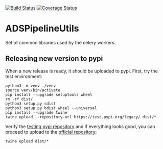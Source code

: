 [![Build Status](https://travis-ci.org/adsabs/ADSPipelineUtils.svg?branch=master)](https://travis-ci.org/adsabs/ADSPipelineUtils)
[![Coverage Status](https://coveralls.io/repos/github/adsabs/ADSPipelineUtils/badge.svg?branch=master)](https://coveralls.io/github/adsabs/ADSPipelineUtils?branch=master)

# ADSPipelineUtils

Set of common libraries used by the celery workers.

## Releasing new version to pypi

When a new release is ready, it should be uploaded to pypi. First, try the test environment:

```
python3 -m venv ./venv
source venv/bin/activate
pip install --upgrade setuptools wheel
rm -rf dist/
python3 setup.py sdist
python3 setup.py bdist_wheel --universal
pip install --upgrade twine
twine upload --repository-url https://test.pypi.org/legacy/ dist/*
```

Verify the [testing pypi repository](https://test.pypi.org/project/adsputils/) and if everything looks good, you can proceed to upload to the [official repository](https://pypi.org/project/adsputils/):

```
twine upload dist/*
```
